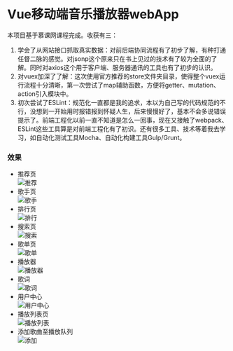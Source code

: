 # Vue移动端音乐播放器webApp
本项目基于慕课网课程完成。收获有三：<br>
1. 学会了从网站接口抓取真实数据：对前后端协同流程有了初步了解，有种打通任督二脉的感觉。对jsonp这个原来只在书上见过的技术有了较为全面的了解。同时对axios这个用于客户端、服务器通讯的工具也有了初步的认识。
2. 对vuex加深了了解：这次使用官方推荐的store文件夹目录，使得整个vuex运行流程十分清晰，第一次尝试了map辅助函数，方便将getter、mutation、action引入模块中。
3. 初次尝试了ESLint：规范化一直都是我的追求，本以为自己写的代码规范的不行，没想到一开始用时报错报到怀疑人生，后来慢慢好了，基本不会多说错误提示了。前端工程化以前一直不知道是怎么一回事，现在又接触了webpack、ESLint这些工具算是对前端工程化有了初识。还有很多工具、技术等着我去学习，如自动化测试工具Mocha、自动化构建工具Gulp/Grunt。
### 效果
* 推荐页<br>
![推荐](https://github.com/AlbertXiao1994/IFE/blob/master/NuoMi/vue-music/resources/screenshot/recommend.png)
* 歌手页<br>
![歌手](https://github.com/AlbertXiao1994/IFE/blob/master/NuoMi/vue-music/resources/screenshot/singer.png)
* 排行页<br>
![排行](https://github.com/AlbertXiao1994/IFE/blob/master/NuoMi/vue-music/resources/screenshot/rank.png)
* 搜索页<br>
![搜索](https://github.com/AlbertXiao1994/IFE/blob/master/NuoMi/vue-music/resources/screenshot/search.png)
* 歌单页<br>
![歌单](https://github.com/AlbertXiao1994/IFE/blob/master/NuoMi/vue-music/resources/screenshot/disc.png)
* 播放器<br>
![播放器](https://github.com/AlbertXiao1994/IFE/blob/master/NuoMi/vue-music/resources/screenshot/player.png)
* 歌词<br>
![歌词](https://github.com/AlbertXiao1994/IFE/blob/master/NuoMi/vue-music/resources/screenshot/lyric.png)
* 用户中心<br>
![用户中心](https://github.com/AlbertXiao1994/IFE/blob/master/NuoMi/vue-music/resources/screenshot/user.png)
* 播放列表页<br>
![播放列表](https://github.com/AlbertXiao1994/IFE/blob/master/NuoMi/vue-music/resources/screenshot/playlist.png)
* 添加歌曲至播放队列<br>
![添加](https://github.com/AlbertXiao1994/IFE/blob/master/NuoMi/vue-music/resources/screenshot/add.png)
